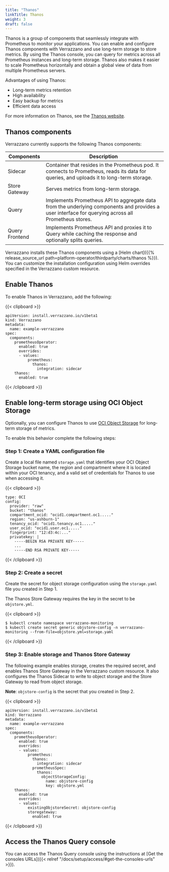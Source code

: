 ```yaml
---
title: "Thanos"
linkTitle: Thanos
weight: 3
draft: false
---
```


Thanos is a group of components that seamlessly integrate with Prometheus to monitor your applications. You can enable and configure Thanos components with Verrazzano and use long-term storage to store metrics. By using the Thanos console, you can query for metrics across all Prometheus instances and long-term storage. Thanos also makes it easier to scale Prometheus horizontally and obtain a global view of data from multiple Prometheus servers.

Advantages of using Thanos:
- Long-term metrics retention
- High availability
- Easy backup for metrics
- Efficient data access

For more information on Thanos, see the [Thanos website](https://thanos.io/).

## Thanos components

Verrazzano currently supports the following Thanos components:

| Components     | Description                                                                                                                                         |
|----------------|-----------------------------------------------------------------------------------------------------------------------------------------------------|
| Sidecar        | Container that resides in the Prometheus pod. It connects to Prometheus, reads its data for queries, and uploads it to long-term storage.           |
| Store Gateway  | Serves metrics from long-term storage.                                                                                                              |
| Query          | Implements Prometheus API to aggregate data from the underlying components and provides a user interface for querying across all Prometheus stores. |
| Query Frontend | Implements Prometheus API and proxies it to Query while caching the response and optionally splits queries.                                        |

Verrazzano installs these Thanos components using a [Helm chart]({{% release_source_url path=platform-operator/thirdparty/charts/thanos %}}).
You can customize the installation configuration using Helm overrides specified in the Verrazzano custom resource.

## Enable Thanos

To enable Thanos in Verrazzano, add the following:

{{< clipboard >}}
<div class="highlight">

```
apiVersion: install.verrazzano.io/v1beta1
kind: Verrazzano
metadata:
  name: example-verrazzano
spec:
  components:
    prometheusOperator:
      enabled: true
      overrides:
      - values:
          prometheus:
            thanos:
              integration: sidecar
    thanos:
      enabled: true
```

</div>
{{< /clipboard >}}

## Enable long-term storage using OCI Object Storage

Optionally, you can configure Thanos to use [OCI Object Storage](https://docs.oracle.com/en-us/iaas/Content/Object/Concepts/objectstorageoverview.htm)
for long-term storage of metrics.

To enable this behavior complete the following steps:

### Step 1: Create a YAML configuration file

Create a local file named `storage.yaml` that identifies your OCI Object Storage bucket name, the region and compartment
where it is located within your OCI tenancy, and a valid set of credentials for Thanos to use when accessing it.

{{< clipboard >}}
<div class="highlight">

```
type: OCI
config:
  provider: "raw"
  bucket: "thanos"
  compartment_ocid: "ocid1.compartment.oc1....."
  region: "us-ashburn-1"
  tenancy_ocid: "ocid1.tenancy.oc1....."
  user_ocid: "ocid1.user.oc1....."
  fingerprint: "12:d3:4c:..."
  privatekey: |
    -----BEGIN RSA PRIVATE KEY-----
    ...
    -----END RSA PRIVATE KEY-----
```

</div>
{{< /clipboard >}}

### Step 2: Create a secret

Create the secret for object storage configuration using the `storage.yaml` file you created in Step 1.

The Thanos Store Gateway requires the key in the secret to be `objstore.yml`.

{{< clipboard >}}
<div class="highlight">

```
$ kubectl create namespace verrazzano-monitoring
$ kubectl create secret generic objstore-config -n verrazzano-monitoring --from-file=objstore.yml=storage.yaml
```

</div>
{{< /clipboard >}}

### Step 3: Enable storage and Thanos Store Gateway

The following example enables storage, creates the required secret, and enables Thanos Store Gateway in the Verrazzano
custom resource. It also configures the Thanos Sidecar to write to object storage and the Store Gateway to read from
object storage.

**Note**: `objstore-config` is the secret that you created in Step 2.

{{< clipboard >}}
<div class="highlight">

```
apiVersion: install.verrazzano.io/v1beta1
kind: Verrazzano
metadata:
  name: example-verrazzano
spec:
  components:
    prometheusOperator:
      enabled: true
      overrides:
      - values:
          prometheus:
            thanos:
              integration: sidecar
            prometheusSpec:
              thanos:
                objectStorageConfig:
                  name: objstore-config
                  key: objstore.yml
    thanos:
      enabled: true
      overrides:
      - values:
          existingObjstoreSecret: objstore-config
          storegateway:
            enabled: true
```

</div>
{{< /clipboard >}}

## Access the Thanos Query console

You can access the Thanos Query console using the instructions at [Get the consoles URLs]({{< relref "/docs/setup/access/#get-the-consoles-urls" >}}).
